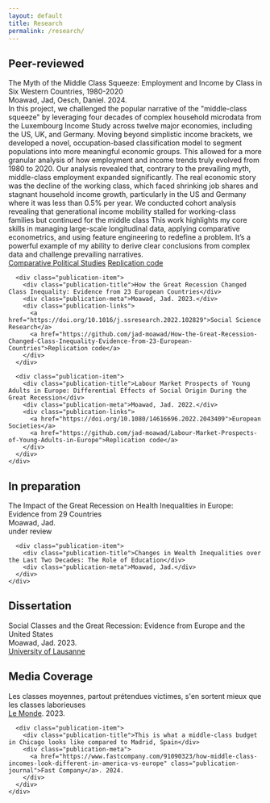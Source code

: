 ```yaml
---
layout: default
title: Research
permalink: /research/
---
```


<div class="research-section">
  <div class="research-category">
    <h2>Peer-reviewed</h2>
    <div class="publication-list">
      <div class="publication-item">
        <div class="publication-title">The Myth of the Middle Class Squeeze: Employment and Income by Class in Six Western Countries, 1980-2020</div>
        <div class="publication-meta">Moawad, Jad, Oesch, Daniel. 2024.</div>
        <div class="publication-description">
In this project, we challenged the popular narrative of the "middle-class squeeze" by leveraging four decades of complex household microdata from the Luxembourg Income Study across twelve major economies, including the US, UK, and Germany.
Moving beyond simplistic income brackets, we developed a novel, occupation-based classification model to segment populations into more meaningful economic groups. This allowed for a more granular analysis of how employment and income trends truly evolved from 1980 to 2020.
Our analysis revealed that, contrary to the prevailing myth, middle-class employment expanded significantly. The real economic story was the decline of the working class, which faced shrinking job shares and stagnant household income growth, particularly in the US and Germany where it was less than 0.5% per year. We conducted cohort analysis revealing that generational income mobility stalled for working-class families but continued for the middle class
This work highlights my core skills in managing large-scale longitudinal data, applying comparative econometrics, and using feature engineering to redefine a problem. It’s a powerful example of my ability to derive clear conclusions from complex data and challenge prevailing narratives.
         </div> 
        <div class="publication-links">
          <a href="https://journals.sagepub.com/doi/full/10.1177/00104140241271166">Comparative Political Studies</a>
          <a href="https://github.com/jad-moawad/How-the-Great-Recession-Changed-Class-Inequality-Evidence-from-23-European-Countries">Replication code</a>
        </div>
      </div>

      <div class="publication-item">
        <div class="publication-title">How the Great Recession Changed Class Inequality: Evidence from 23 European Countries</div>
        <div class="publication-meta">Moawad, Jad. 2023.</div>
        <div class="publication-links">
          <a href="https://doi.org/10.1016/j.ssresearch.2022.102829">Social Science Research</a>
          <a href="https://github.com/jad-moawad/How-the-Great-Recession-Changed-Class-Inequality-Evidence-from-23-European-Countries">Replication code</a>
        </div>
      </div>

      <div class="publication-item">
        <div class="publication-title">Labour Market Prospects of Young Adults in Europe: Differential Effects of Social Origin During the Great Recession</div>
        <div class="publication-meta">Moawad, Jad. 2022.</div>
        <div class="publication-links">
          <a href="https://doi.org/10.1080/14616696.2022.2043409">European Societies</a>
          <a href="https://github.com/jad-moawad/Labour-Market-Prospects-of-Young-Adults-in-Europe">Replication code</a>
        </div>
      </div>
    </div>
  </div>

  <div class="research-category">
    <h2>In preparation</h2>
    <div class="publication-list">
      <div class="publication-item">
        <div class="publication-title">The Impact of the Great Recession on Health Inequalities in Europe: Evidence from 29 Countries</div>
        <div class="publication-meta">Moawad, Jad.</div>
        <div class="publication-meta italic">under review</div>
      </div>

      <div class="publication-item">
        <div class="publication-title">Changes in Wealth Inequalities over the Last Two Decades: The Role of Education</div>
        <div class="publication-meta">Moawad, Jad.</div>
      </div>
    </div>
  </div>

  <div class="research-category">
    <h2>Dissertation</h2>
    <div class="publication-list">
      <div class="publication-item">
        <div class="publication-title">Social Classes and the Great Recession: Evidence from Europe and the United States</div>
        <div class="publication-meta">Moawad, Jad. 2023.</div>
        <div class="publication-links">
          <a href="https://serval.unil.ch/resource/serval:BIB_F2CCAF5D9099.P001/REF">University of Lausanne</a>
        </div>
      </div>
    </div>
  </div>

  <div class="research-category">
    <h2>Media Coverage</h2>
    <div class="publication-list">
      <div class="publication-item">
        <div class="publication-title">Les classes moyennes, partout prétendues victimes, s'en sortent mieux que les classes laborieuses</div>
        <div class="publication-meta">
          <a href="https://www.lemonde.fr/idees/article/2023/06/21/les-classes-moyennes-partout-pretendues-victimes-s-en-sortent-mieux-que-les-classes-laborieuses_6178624_3232.html" class="publication-journal">Le Monde</a>. 2023.
        </div>
      </div>

      <div class="publication-item">
        <div class="publication-title">This is what a middle-class budget in Chicago looks like compared to Madrid, Spain</div>
        <div class="publication-meta">
          <a href="https://www.fastcompany.com/91090323/how-middle-class-incomes-look-different-in-america-vs-europe" class="publication-journal">Fast Company</a>. 2024.
        </div>
      </div>
    </div>
</div>

